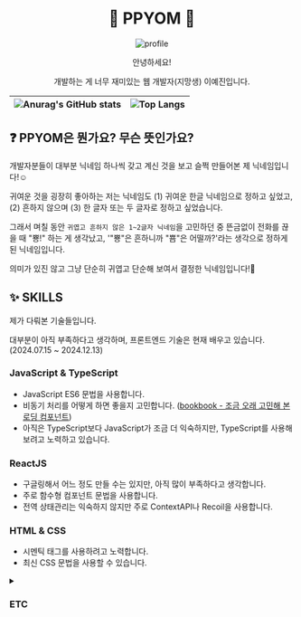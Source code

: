 <div align="center">
  
# 🌟 PPYOM 🌟

<!-- [![Hits](https://hits.seeyoufarm.com/api/count/incr/badge.svg?url=https%3A%2F%2Fgithub.com%2Fppyom&count_bg=%23EBD19D&title_bg=%235b5856&icon=&icon_color=%23FFFFFF&title=✨&edge_flat=false)](https://hits.seeyoufarm.com) -->
  
![profile](https://avatars.githubusercontent.com/u/146629880?v=4&s=350)

안녕하세요!

개발하는 게 너무 재미있는 웹 개발자(지망생) 이예진입니다.

<!-- 정보 -->

| ![Anurag's GitHub stats](https://github-readme-stats.vercel.app/api?username=ppyom&show_icons=true&title_color=ccb17b&text_color=21201f&icon_color=3f97af&border_color=eae7dc&bg_color=f9f8f5) | ![Top Langs](https://github-readme-stats.vercel.app/api/top-langs/?username=ppyom&layout=compact&title_color=ccb17b&text_color=21201f&icon_color=3f97af&border_color=eae7dc&bg_color=f9f8f5) |
|--|--|

</div>

## ❓ PPYOM은 뭔가요? 무슨 뜻인가요?

개발자분들이 대부분 닉네임 하나씩 갖고 계신 것을 보고 슬쩍 만들어본 제 닉네임입니다!☺️

귀여운 것을 굉장히 좋아하는 저는 닉네임도 (1) 귀여운 한글 닉네임으로 정하고 싶었고, (2) 흔하지 않으며 (3) 한 글자 또는 두 글자로 정하고 싶었습니다.

그래서 며칠 동안 `귀엽고 흔하지 않은 1~2글자 닉네임`을 고민하던 중 뜬금없이 전화를 끊을 때 "뿅!" 하는 게 생각났고, '"뿅"은 흔하니까 "뿀"은 어떨까?'라는 생각으로 정하게 된 닉네임입니다.

의미가 있진 않고 그냥 단순히 귀엽고 단순해 보여서 결정한 닉네임입니다!🥰

## ✨ SKILLS

제가 다뤄본 기술들입니다.

대부분이 아직 부족하다고 생각하며, 프론트엔드 기술은 현재 배우고 있습니다. (2024.07.15 ~ 2024.12.13)

### JavaScript & TypeScript
- JavaScript ES6 문법을 사용합니다.
- 비동기 처리를 어떻게 하면 좋을지 고민합니다. ([bookbook - 조금 오래 고민해 본 로딩 컴포넌트](https://radical-devourer-8fb.notion.site/BookBook-bc214ebccb674803a5eb7f69ff3b7120?pvs=97#8ad5c2ccbfe54b58a7c270ec9ebd6738))
- 아직은 TypeScript보다 JavaScript가 조금 더 익숙하지만, TypeScript를 사용해 보려고 노력하고 있습니다.

### ReactJS
- 구글링해서 어느 정도 만들 수는 있지만, 아직 많이 부족하다고 생각합니다.
- 주로 함수형 컴포넌트 문법을 사용합니다.
- 전역 상태관리는 익숙하지 않지만 주로 ContextAPI나 Recoil을 사용합니다.

### HTML & CSS
- 시멘틱 태그를 사용하려고 노력합니다.
- 최신 CSS 문법을 사용할 수 있습니다.

<details>

<summary>
  
### ETC

</summary>

#### Git & GitHub
- 주로 Git을 사용해 프로젝트의 버전을 관리합니다.
- 오랜 기간 혼자서 개발했기 때문에 명령어를 대충 `commit`, `push` 정도만 알았었는데 최근에 다른 사람들과 협업을 위해 열심히 공부하고 있습니다.
- GitHub의 다양한 기능은 익숙하지 않아 차근차근히 해보려고 노력 중입니다.

#### Figma
- 디자이너와 협업 시 어떻게 만들어졌는지 알면 좋을 것 같아 개인 프로젝트에서 아주 간단한 시안을 만들어봤습니다. (링크는 나중에..!)
- 만들어진 시안을 보고 완벽하진 않지만 비슷하게 만들 수 있습니다.

#### NodeJS & Express
- Express를 사용한 간단한 API 서버를 만들 수 있습니다.

#### DataBase
- 기본적인 CRUD 작업을 할 수 있습니다.
- 사용해본 RDBMS는 PostgreSQL, MySQL, Oracle이 있습니다.

</details>


<!--
**ppyom/ppyom** is a ✨ _special_ ✨ repository because its `README.md` (this file) appears on your GitHub profile.

Here are some ideas to get you started:

- 🔭 I’m currently working on ...
- 🌱 I’m currently learning ...
- 👯 I’m looking to collaborate on ...
- 🤔 I’m looking for help with ...
- 💬 Ask me about ...
- 📫 How to reach me: ...
- 😄 Pronouns: ...
- ⚡ Fun fact: ...


## ✨

### Front-End

![HTML](https://img.shields.io/badge/HTML5-ffffff?style=flat-square&logo=HTML5&logoColor=ffffff&labelColor=E34C26&color=E34C26)
![CSS](https://img.shields.io/badge/CSS3-ffffff?style=flat-square&logo=CSS3&logoColor=ffffff&labelColor=2965f1&color=2965f1)
![JavaScript](https://img.shields.io/badge/JavaScript-ffffff?style=flat-square&logo=JavaScript&logoColor=323330&labelColor=f0db4f&color=f0db4f)

![React](https://img.shields.io/badge/React-ffffff?style=flat-square&logo=react&logoColor=ffffff&labelColor=61dafb&color=61dafb)
![TypeScript](https://img.shields.io/badge/TypeScript-ffffff?style=flat-square&logo=typescript&logoColor=ffffff&labelColor=3178c6&color=3178c6)

### Back-End

![Spring](https://img.shields.io/badge/Spring-ffffff?style=flat-square&logo=spring&logoColor=ffffff&labelColor=6db33f&color=6db33f)
![Nodejs](https://img.shields.io/badge/Node.js-ffffff?style=flat-square&logo=Node.js&logoColor=ffffff&labelColor=3c873a&color=3c873a)
![Express](https://img.shields.io/badge/Express-ffffff?style=flat-square&logo=Express&logoColor=ffffff&labelColor=000000&color=000000)

### DataBase

![Oracle](https://img.shields.io/badge/Oracle-ffffffff?style=flat-square&logo=oracle&logoColor=fffffff&labelColor=F80000&color=F80000)
![PostgreSQL](https://img.shields.io/badge/PostgreSQL-ffffffff?style=flat-square&logo=postgresql&logoColor=fffffff&labelColor=4169E1&color=4169E1)

-->
